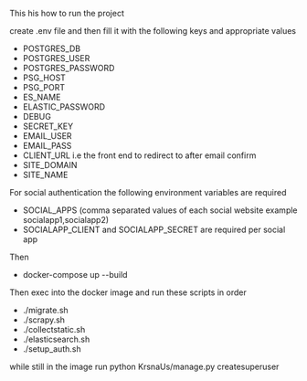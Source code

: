 
This his how to run the project

create .env file and then fill it with the following keys and appropriate values

* POSTGRES_DB
* POSTGRES_USER
* POSTGRES_PASSWORD
* PSG_HOST
* PSG_PORT
* ES_NAME
* ELASTIC_PASSWORD
* DEBUG
* SECRET_KEY
* EMAIL_USER
* EMAIL_PASS
* CLIENT_URL i.e the front end to redirect to after email confirm
* SITE_DOMAIN
* SITE_NAME

For social authentication the following environment variables are required

* SOCIAL_APPS (comma separated values of each social website example socialapp1,socialapp2)
* SOCIALAPP_CLIENT and SOCIALAPP_SECRET are required per social app

Then

* docker-compose up --build

Then exec into the docker image and run these scripts in order

* ./migrate.sh
* ./scrapy.sh
* ./collectstatic.sh
* ./elasticsearch.sh
* ./setup_auth.sh

while still in the image run python KrsnaUs/manage.py createsuperuser
